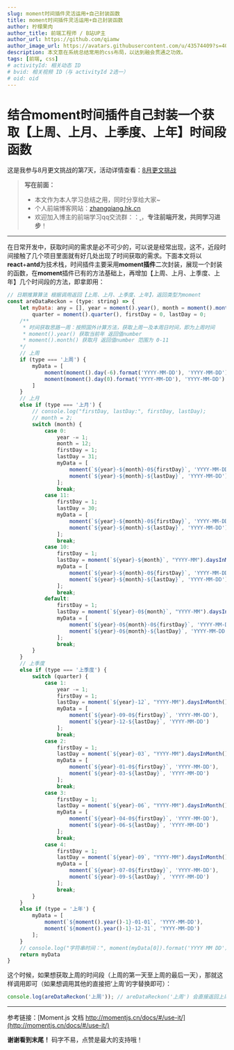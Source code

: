```yaml
---
slug: moment时间插件灵活运用+自己封装函数
title: moment时间插件灵活运用+自己封装函数
author: 柠檬果肉
author_title: 前端工程师 / B站UP主
author_url: https://github.com/qiamw
author_image_url: https://avatars.githubusercontent.com/u/43574409?s=400&u=f5973781cf424d7cf56d7ff289f132f11ff51718&v=4
description: 本文意在系统总结常用的css布局，以达到融会贯通之功效。
tags: [前端, css]
# activityId: 相关动态 ID
# bvid: 相关视频 ID（与 activityId 2选一）
# oid: oid
---
```


<!-- truncate -->

# 结合moment时间插件自己封装一个获取【上周、上月、上季度、上年】时间段函数

这是我参与8月更文挑战的第7天，活动详情查看：[8月更文挑战](https://juejin.cn/post/6987962113788493831)

> **写在前面：**
>
> - 本文作为本人学习总结之用，同时分享给大家~
> - 个人前端博客网站：[zhangqiang.hk.cn](https://link.juejin.cn?target=https%3A%2F%2Fzhangqiang.hk.cn)
> - 欢迎加入博主的前端学习qq交流群：：[  ](https://link.juejin.cn/?target=https%3A%2F%2Fqm.qq.com%2Fcgi-bin%2Fqm%2Fqr%3Fk%3DEbeK9mdG0e6P2pZdonIoILPqcGNsnR1x%26jump_from%3Dwebapi)，**专注前端开发，共同学习进步**！

---

在日常开发中，获取时间的需求是必不可少的，可以说是经常出现，这不，近段时间接触了几个项目里面就有好几处出现了时间获取的需求。下面本文将以**react**+**antd**为技术栈，时间插件主要采用**moment插件**二次封装，展现一个封装的函数，在**moment**插件已有的方法基础上，再增加【上周、上月、上季度、上年】几个时间段的方法，即拿即用：

```javascript
// 日期推算算法 根据调用返回【上周、上月、上季度、上年】，返回类型为moment
const areDataReckon = (type: string) => {
    let myData: any = [], year = moment().year(), month = moment().month(),
        quarter = moment().quarter(), firstDay = 0, lastDay = 0;
    /**
     * 时间获取思路一周：按照国外计算方法，获取上周一及本周日时间，即为上周时间
     * moment().year() 获取当前年 返回值number
     * moment().month() 获取月 返回值number 范围为 0-11 
    */
    // 上周 
    if (type === '上周') {
        myData = [
            moment(moment().day(-6).format('YYYY-MM-DD'), 'YYYY-MM-DD'),
            moment(moment().day(0).format('YYYY-MM-DD'), 'YYYY-MM-DD')
        ]
    }
    // 上月
    else if (type === '上月') {
        // console.log("firstDay, lastDay:", firstDay, lastDay);
        // month = 2;
        switch (month) {
            case 0:
                year -= 1;
                month = 12;
                firstDay = 1;
                lastDay = 31;
                myData = [
                    moment(`${year}-${month}-0${firstDay}`, 'YYYY-MM-DD'),
                    moment(`${year}-${month}-${lastDay}`, 'YYYY-MM-DD')
                ];
                break;
            case 11:
                firstDay = 1;
                lastDay = 30;
                myData = [
                    moment(`${year}-${month}-0${firstDay}`, 'YYYY-MM-DD'),
                    moment(`${year}-${month}-${lastDay}`, 'YYYY-MM-DD')
                ];
                break;
            case 10:
                firstDay = 1;
                lastDay = moment(`${year}-${month}`, "YYYY-MM").daysInMonth(); //获取当前月份总天数
                myData = [
                    moment(`${year}-${month}-0${firstDay}`, 'YYYY-MM-DD'),
                    moment(`${year}-${month}-${lastDay}`, 'YYYY-MM-DD')
                ];
                break;
            default:
                firstDay = 1;
                lastDay = moment(`${year}-0${month}`, "YYYY-MM").daysInMonth(); //获取当前月份总天数
                myData = [
                    moment(`${year}-0${month}-0${firstDay}`, 'YYYY-MM-DD'),
                    moment(`${year}-0${month}-${lastDay}`, 'YYYY-MM-DD')
                ];
                break;
        }
    }
    // 上季度
    else if (type === '上季度') {
        switch (quarter) {
            case 1:
                year -= 1;
                firstDay = 1;
                lastDay = moment(`${year}-12`, "YYYY-MM").daysInMonth();
                myData = [
                    moment(`${year}-09-0${firstDay}`, 'YYYY-MM-DD'),
                    moment(`${year}-12-${lastDay}`, 'YYYY-MM-DD')
                ];
                break;
            case 2:
                firstDay = 1;
                lastDay = moment(`${year}-03`, "YYYY-MM").daysInMonth();
                myData = [
                    moment(`${year}-01-0${firstDay}`, 'YYYY-MM-DD'),
                    moment(`${year}-03-${lastDay}`, 'YYYY-MM-DD')
                ];
                break;
            case 3:
                firstDay = 1;
                lastDay = moment(`${year}-06`, "YYYY-MM").daysInMonth();
                myData = [
                    moment(`${year}-04-0${firstDay}`, 'YYYY-MM-DD'),
                    moment(`${year}-06-${lastDay}`, 'YYYY-MM-DD')
                ];
                break;
            case 4:
                firstDay = 1;
                lastDay = moment(`${year}-09`, "YYYY-MM").daysInMonth();
                myData = [
                    moment(`${year}-07-0${firstDay}`, 'YYYY-MM-DD'),
                    moment(`${year}-09-${lastDay}`, 'YYYY-MM-DD')
                ];
                break;
        }
    }
    else if (type = '上年') {
        myData = [
            moment(`${moment().year()-1}-01-01`, 'YYYY-MM-DD'),
            moment(`${moment().year()-1}-12-31`, 'YYYY-MM-DD')
        ];
    }
    // console.log("字符串时间：", moment(myData[0]).format('YYYY MM DD'));
    return myData
}
```

这个时候，如果想获取上周的时间段（上周的第一天至上周的最后一天），那就这样调用即可（如果想调用其他的直接把‘上周’的字替换即可）：

```javascript
console.log(areDataReckon('上周')); // areDataReckon('上周') 会直接返回上周的时间段。
```

---

参考链接：[Moment.js 文档 http://momentjs.cn/docs/#/use-it/](http://momentjs.cn/docs/#/use-it/)

**谢谢看到末尾！** 码字不易，点赞是最大的支持哦！















